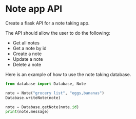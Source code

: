 # Note app API
Create a flask API for a note taking app.

The API should allow the user to do the following:

 * Get all notes
 * Get a note by id
 * Create a note
 * Update a note
 * Delete a note


Here is an example of how to use the note taking database.

```python
from database import Database, Note

note = Note("grocery list", "eggs,bananas")
Database.writeNote(note)

note = Database.getNote(note.id)
print(note.message)
```

